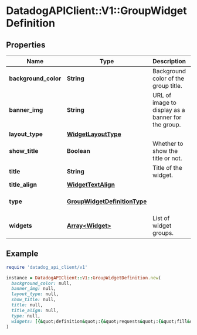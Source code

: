 # DatadogAPIClient::V1::GroupWidgetDefinition

## Properties

| Name                 | Type                                                          | Description                                        | Notes                        |
| -------------------- | ------------------------------------------------------------- | -------------------------------------------------- | ---------------------------- |
| **background_color** | **String**                                                    | Background color of the group title.               | [optional]                   |
| **banner_img**       | **String**                                                    | URL of image to display as a banner for the group. | [optional]                   |
| **layout_type**      | [**WidgetLayoutType**](WidgetLayoutType.md)                   |                                                    |                              |
| **show_title**       | **Boolean**                                                   | Whether to show the title or not.                  | [optional][default to true]  |
| **title**            | **String**                                                    | Title of the widget.                               | [optional]                   |
| **title_align**      | [**WidgetTextAlign**](WidgetTextAlign.md)                     |                                                    | [optional]                   |
| **type**             | [**GroupWidgetDefinitionType**](GroupWidgetDefinitionType.md) |                                                    | [default to &#39;group&#39;] |
| **widgets**          | [**Array&lt;Widget&gt;**](Widget.md)                          | List of widget groups.                             |                              |

## Example

```ruby
require 'datadog_api_client/v1'

instance = DatadogAPIClient::V1::GroupWidgetDefinition.new(
  background_color: null,
  banner_img: null,
  layout_type: null,
  show_title: null,
  title: null,
  title_align: null,
  type: null,
  widgets: [{&quot;definition&quot;:{&quot;requests&quot;:{&quot;fill&quot;:{&quot;q&quot;:&quot;avg:system.cpu.user{*}&quot;}},&quot;type&quot;:&quot;hostmap&quot;}}]
)
```
